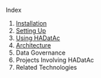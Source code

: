 Index

1. [Installation](https://github.com/paulopinheiro1234/hadatac/wiki/HADatAc-User-Guide#1-installing-hadatac)
2. [Setting Up](https://github.com/paulopinheiro1234/hadatac/wiki/HADatAc-User-Guide#2-setting-up-hadatac)
3. [Using HADatAc](https://github.com/paulopinheiro1234/hadatac/wiki/HADatAc-User-Guide#3-using-hadatac)
4. [Architecture](https://github.com/paulopinheiro1234/hadatac/wiki/HADatAc-User-Guide#4-architecture)
5. Data Governance
6. Projects Involving HADatAc
7. Related Technologies 